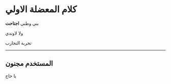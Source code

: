 # كلام المعضلة الاولي

بني وطني **اجتاحت**

ولا لاوندي

تجربة التجارب

---

## المستخدم مجنون

يا حاج